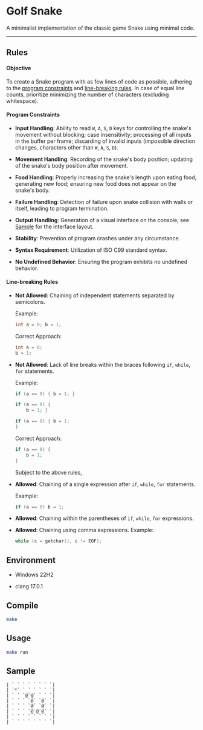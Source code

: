 # Golf Snake

A minimalist implementation of the classic game Snake using minimal code.

---

## Rules

#### Objective

To create a Snake program with as few lines of code as possible, adhering to the [program constraints](#program-constraints) and [line-breaking rules](#line-breaking-rules). In case of equal line counts, prioritize minimizing the number of characters (excluding whitespace).

#### Program Constraints

* **Input Handling**: Ability to read `W`, `A`, `S`, `D` keys for controlling the snake's movement without blocking; case insensitivity; processing of all inputs in the buffer per frame; discarding of invalid inputs (impossible direction changes, characters other than `W`, `A`, `S`, `D`).

* **Movement Handling**: Recording of the snake's body position; updating of the snake's body position after movement.

* **Food Handling**: Properly increasing the snake's length upon eating food; generating new food; ensuring new food does not appear on the snake's body.

* **Failure Handling**: Detection of failure upon snake collision with walls or itself, leading to program termination.

* **Output Handling**: Generation of a visual interface on the console; see [Sample](#Sample) for the interface layout.

* **Stability**: Prevention of program crashes under any circumstance.

* **Syntax Requirement**: Utilization of ISO C99 standard syntax.

* **No Undefined Behavior**: Ensuring the program exhibits no undefined behavior.

#### Line-breaking Rules

* **Not Allowed**: Chaining of independent statements separated by semicolons.

    Example:
    ```c
    int a = 0; b = 1;
    ```

    Correct Approach:
    ```c
    int a = 0;
    b = 1;
    ```

* **Not Allowed**: Lack of line breaks within the braces following `if`, `while`, `for` statements.

    Example:
    ```c
    if (a == 0) { b = 1; }

    if (a == 0) {
        b = 1; }

    if (a == 0) { b = 1;
    }
    ```

    Correct Approach:
    ```c
    if (a == 0) {
        b = 1;
    }
    ```

    Subject to the above rules,

* **Allowed**: Chaining of a single expression after `if`, `while`, `for` statements.

    Example:
    ```c
    if (a == 0) b = 1;
    ```

* **Allowed**: Chaining within the parentheses of `if`, `while`, `for` expressions.

* **Allowed**: Chaining using comma expressions.
    Example:
    ```c
    while (c = getchar(), c != EOF);
    ```

## Environment

* Windows 22H2

* clang 17.0.1

## Compile

```bash
make
```

## Usage

```bash
make run
```

## Sample

```
| ` ` ` ` ` ` ` `|
| `*` ` ` ` ` ` `|
| ` ` `@`@` ` ` `|
| ` ` ` `@` `@` `|
| ` ` ` `@` `@` `|
| ` ` ` `@`@`@` `|
| ` ` ` ` ` ` ` `|
| ` ` ` ` ` ` ` `|
```